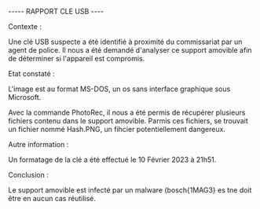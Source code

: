 ----- RAPPORT CLE USB ----

Contexte :

Une clé USB suspecte a été identifié à proximité du commissariat par un agent de police.
Il nous a été demandé d'analyser ce support amovible afin de déterminer si l'appareil est compromis.


Etat constaté : 

L'image est au format MS-DOS, un os sans interface graphique sous Microsoft.

Avec la commande PhotoRec, il nous a été permis de récupérer plusieurs fichiers contenu dans le support amovible.
Parmis ces fichiers, se trouvait un fichier nommé Hash.PNG, un fihcier potentiellement dangereux. 

Autre information :

Un formatage de la clé a été effectué le 10 Février 2023 à 21h51.


Conclusion : 

Le support amovible est infecté par un malware (bosch{1MAG3} es tne doit être en aucun cas réutilisé.

